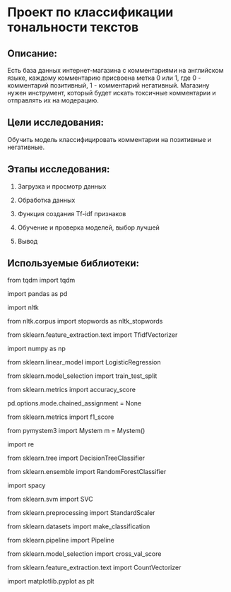 # Проект по классификации тональности текстов

## Описание: 

Есть база данных интернет-магазина с комментариями на английском языке, каждому комментарию присвоена метка 0 или 1, где 0 - комментарий позитивный, 1 - комментарий негативный. Магазину нужен инструмент, который будет искать токсичные комментарии и отправлять их на модерацию.


## Цели исследования: 


Обучить модель классифицировать комментарии на позитивные и негативные.



## Этапы исследования: 

1. Загрузка и просмотр данных

2. Обработка данных

3. Функция создания Tf-idf признаков

4. Обучение и проверка моделей, выбор лучшей

5. Вывод


## Используемые библиотеки:
 
from tqdm import tqdm

import pandas as pd

import nltk

from nltk.corpus import stopwords as nltk_stopwords

from sklearn.feature_extraction.text import TfidfVectorizer 

import numpy as np

from sklearn.linear_model import LogisticRegression

from sklearn.model_selection import train_test_split

from sklearn.metrics import accuracy_score

pd.options.mode.chained_assignment = None

from sklearn.metrics import f1_score

from pymystem3 import Mystem
m = Mystem()

import re

from sklearn.tree import DecisionTreeClassifier

from sklearn.ensemble import RandomForestClassifier

import spacy

from sklearn.svm import SVC

from sklearn.preprocessing import StandardScaler

from sklearn.datasets import make_classification

from sklearn.pipeline import Pipeline

from sklearn.model_selection import cross_val_score

from sklearn.feature_extraction.text import CountVectorizer

import matplotlib.pyplot as plt
